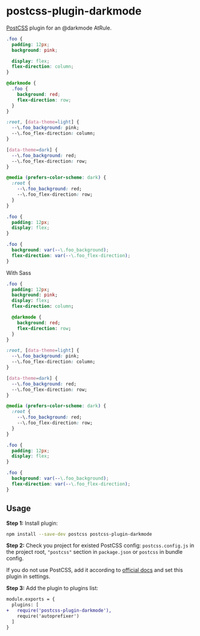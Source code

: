 # postcss-plugin-darkmode

[PostCSS] plugin for an @darkmode AtRule.

[PostCSS]: https://github.com/postcss/postcss

```css
.foo {
  padding: 12px;
  background: pink;

  display: flex;
  flex-direction: column;
}

@darkmode {
  .foo {
    background: red;
    flex-direction: row;
  }
}
```

```css
:root, [data-theme=light] {
  --\.foo_background: pink;
  --\.foo_flex-direction: column;
}

[data-theme=dark] {
  --\.foo_background: red;
  --\.foo_flex-direction: row;
}

@media (prefers-color-scheme: dark) {
  :root {
    --\.foo_background: red;
    --\.foo_flex-direction: row;
  }
}

.foo {
  padding: 12px;
  display: flex;
}

.foo {
  background: var(--\.foo_background);
  flex-direction: var(--\.foo_flex-direction);
}
```

With Sass
```sass
.foo {
  padding: 12px;
  background: pink;
  display: flex;
  flex-direction: column;

  @darkmode {
    background: red;
    flex-direction: row;
  }
}
```

```css
:root, [data-theme=light] {
  --\.foo_background: pink;
  --\.foo_flex-direction: column;
}

[data-theme=dark] {
  --\.foo_background: red;
  --\.foo_flex-direction: row;
}

@media (prefers-color-scheme: dark) {
  :root {
    --\.foo_background: red;
    --\.foo_flex-direction: row;
  }
}

.foo {
  padding: 12px;
  display: flex;
}

.foo {
  background: var(--\.foo_background);
  flex-direction: var(--\.foo_flex-direction);
}
```

## Usage

**Step 1:** Install plugin:

```sh
npm install --save-dev postcss postcss-plugin-darkmode
```

**Step 2:** Check you project for existed PostCSS config: `postcss.config.js`
in the project root, `"postcss"` section in `package.json`
or `postcss` in bundle config.

If you do not use PostCSS, add it according to [official docs]
and set this plugin in settings.

**Step 3:** Add the plugin to plugins list:

```diff
module.exports = {
  plugins: [
+   require('postcss-plugin-darkmode'),
    require('autoprefixer')
  ]
}
```

[official docs]: https://github.com/postcss/postcss#usage
